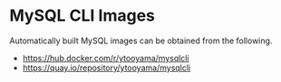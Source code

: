 # MySQL CLI Images

Automatically built MySQL images can be obtained from the following.

- https://hub.docker.com/r/ytooyama/mysqlcli
- https://quay.io/repository/ytooyama/mysqlcli

